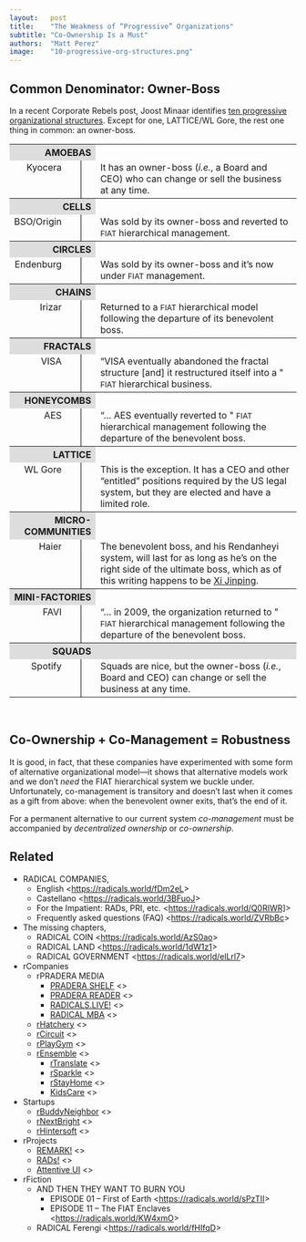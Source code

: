 ```yaml
---
layout:   post
title:    "The Weakmess of “Progressive” Organizations"
subtitle: "Co-Ownership Is a Must"
authors:  "Matt Perez"
image:    "10-progressive-org-structures.png"
---
```


<div style="display:none;">Co-management is a step away from the <span style="font-size:smaller; ">FIAT</span> hierarchy, and that's good. However, by itself it doesn't last: we must have co-ownership for a robust, long-term organization.</div>


<h2>Common Denominator: Owner-Boss</h2>
<p>In a recent Corporate Rebels post, Joost Minaar identifies <a
href="https://corporate-rebels.com/progressive-organizational-structures/?mc_cid=0df9a3a5c7&mc_eid=eb36a9b4c1">ten progressive organizational structures</a>. Except for one, LATTICE/WL Gore, the rest one thing in common: an owner-boss.
</p>

<table style="margin-left:auto; margin-right:auto; vertical-align:text-top; ">
  <tr>
   <th colspan="3" style="text-align:right; background-color: #ddd; ">AMOEBAS</th>
   <th></th>
  </tr>
  <tr>
   <td style="vertical-align:text-top; text-align:right; ">Kyocera</td>
   <td style="padding-left:1ex; width:1ex; "></td>
   <td style="padding-right:1ex; width:1ex; border-left:1px black solid; "></td>
   <td>It has an owner-boss (<em>i.e.</em>, a Board and CEO) who can change or sell the business at any time.</td>
  </tr>
  <tr>
   <th colspan="3" style="text-align:right;  background-color: #ddd;">CELLS</th>
   <th></th>
  </tr>
  <tr>
   <td style="vertical-align:text-top; text-align:right; ">BSO/Origin</td>
   <td style="padding-left:1ex; width:1ex; "></td>
   <td style="padding-right:1ex; width:1ex; border-left:1px black solid; "></td>
   <td>Was sold by its owner-boss and reverted to <span style="font-size:smaller; ">FIAT</span> hierarchical management.</td>
  </tr>
 <tr>
   <th colspan="3" style="text-align:right; background-color: #ddd; ">CIRCLES</th>
   <th></th>
  </tr>
  <tr>
   <td style="vertical-align:text-top; text-align:right; ">Endenburg</td>
   <td style="padding-left:1ex; width:1ex; "></td>
   <td style="padding-right:1ex; width:1ex; border-left:1px black solid; "></td>
   <td>Was sold by its owner-boss and it’s now under <span style="font-size:smaller; ">FIAT</span> management.</td>
  </tr>
  <tr>
   <th colspan="3" style="text-align:right; background-color: #ddd; ">CHAINS</th>
   <th></th>
  </tr>
  <tr>
   <td style="vertical-align:text-top; text-align:right; ">Irizar</td>
   <td style="padding-left:1ex; width:1ex; "></td>
   <td style="padding-right:1ex; width:1ex; border-left:1px black solid; "></td>
   <td>Returned to a <span style="font-size:smaller; ">FIAT</span> hierarchical model following the departure of its benevolent boss.</td>
  </tr>
  <tr>
   <th colspan="3" style="text-align:right; background-color: #ddd; ">FRACTALS</th>
   <th></th>
  </tr>
  <tr>
   <td style="vertical-align:text-top; text-align:right; ">VISA</td>
   <td style="padding-left:1ex; width:1ex; "></td>
   <td style="padding-right:1ex; width:1ex; border-left:1px black solid; "></td>
   <td>“VISA eventually abandoned the fractal structure [and] it restructured itself into a " <span style="font-size:smaller; ">FIAT</span> hierarchical business.</td>
  </tr>
  <tr>
   <th colspan="3" style="text-align:right; background-color: #ddd; ">HONEYCOMBS</th>
   <th></th>
  </tr>
  <tr>
   <td style="vertical-align:text-top; text-align:right; ">AES</td>
   <td style="padding-left:1ex; width:1ex; "></td>
   <td style="padding-right:1ex; width:1ex; border-left:1px black solid; "></td>
   <td>“&hellip; AES eventually reverted to " <span style="font-size:smaller; ">FIAT</span> hierarchical management following the departure of the benevolent boss.</td>
  </tr>
  <tr>
   <th colspan="3" style="text-align:right; background-color: #ddd; ">LATTICE</th>
   <th></th>
  </tr>
  <tr>
   <td style="vertical-align:text-top; text-align:right; ">WL Gore</td>
   <td style="padding-left:1ex; width:1ex; "></td>
   <td style="padding-right:1ex; width:1ex; border-left:1px black solid; "></td>
   <td>This is the exception. It has a CEO and other “entitled” positions required by the US legal system, but they are elected and have a limited role.</td>
  </tr>
  <tr>
   <th colspan="3" style="text-align:right; background-color: #ddd; width:30%; ">MICRO-COMMUNITIES</th>
   <th></th>
  </tr>
  <tr>
   <td style="vertical-align:text-top; text-align:right; ">Haier</td>
   <td style="padding-left:1ex; width:1ex; "></td>
   <td style="padding-right:1ex; width:1ex; border-left:1px black solid; "></td>
   <td>The benevolent boss, and his Rendanheyi system, will last for as long as he’s on the right side of the ultimate boss, which as of this writing happens to be <a href="https://en.wikipedia.org/wiki/Leader_of_the_Chinese_Communist_Party">Xi Jinping</a>.</td>
  </tr>
  <tr>
   <th colspan="3" style="text-align:right; background-color: #ddd; ">MINI-FACTORIES</th>
   <th></th>
  </tr>
  <tr>
   <td style="vertical-align:text-top; text-align:right; ">FAVI</td>
   <td style="padding-left:1ex; width:1ex; "></td>
   <td style="padding-right:1ex; width:1ex; border-left:1px black solid; "></td>
   <td>“&hellip; in 2009, the organization returned to " <span style="font-size:smaller; ">FIAT</span> hierarchical management following the departure of the benevolent boss.</td>
  </tr>
  <tr style="background-color: #ddd; ">
   <th colspan="3" style="text-align:right; ">SQUADS</th>
   <th></th>
  </tr>
  <tr>
   <td style="vertical-align:text-top; text-align:right; ">Spotify</td>
   <td style="padding-left:1ex; width:1ex; "></td>
   <td style="padding-right:1ex; width:1ex; border-left:1px black solid; "></td>
   <td>Squads are nice, but the owner-boss (<em>i.e.</em>, Board and CEO) can change or sell the business at any time.</td>
  </tr>
</table>
<br>

<h2>Co-Ownership + Co-Management = Robustness</h2>
<p>It is good, in fact, that these companies have experimented with some form of alternative organizational model&mdash;it shows that alternative models work and we don’t <em>need</em> the FIAT hierarchical system we buckle under. Unfortunately, co-management is transitory and doesn’t last when it comes as a gift from above: when the benevolent owner exits, that’s the end of it.
</p>
<p>For a permanent alternative to our current system <em>co-management</em> must be accompanied by <em>decentralized ownership</em> or <em>co-ownership</em>.
</p>
<h2>Related</h2>
<ul>
<li>RADICAL COMPANIES,
<ul>
<li>English <<a
href="https://radicals.world/fDm2eL">https://radicals.world/fDm2eL</a>>
<li>Castellano <<a
href="https://radicals.world/3BFuoJ">https://radicals.world/3BFuoJ</a>>
<li>For the Impatient: RADs, PRI, etc. <<a
href="https://radicals.world/Q0RIWR]">https://radicals.world/Q0RIWR]</a>>
<li>Frequently asked questions (FAQ) <<a
href="https://radicals.world/ZVRbBc">https://radicals.world/ZVRbBc</a>>
</li>
</ul>
<li>The missing chapters,
<ul>
<li>RADICAL COIN <<a
href="https://radicals.world/AzS0ao">https://radicals.world/AzS0ao</a>>
<li>RADICAL LAND <<a
href="https://radicals.world/1dW1z1">https://radicals.world/1dW1z1</a>>
<li>RADICAL GOVERNMENT <<a
href="https://radicals.world/elLrl7">https://radicals.world/elLrl7</a>>
</li>
</ul>
<li>rCompanies
<ul>
<li>rPRADERA MEDIA
<ul>
<li><a
href="https://docs.google.com/document/d/1JRTguYldUhF2ZyC_zabJ-Nr8J_oAylKh5ELAMFFFldI/edit#heading=h.gqizizpnpgzu">PRADERA
SHELF</a> <>
<li><a
href="https://docs.google.com/document/d/1JRTguYldUhF2ZyC_zabJ-Nr8J_oAylKh5ELAMFFFldI/edit#heading=h.gqizizpnpgzu">PRADERA
READER</a> <>
<li><a
href="https://docs.google.com/document/d/1NElxng620-FtPtk2s-2xizTcL_89LdqnpkZepsnf5RA/edit#heading=h.6wmx089o9bc4">RADICALS.LIVE!</a>
<>
<li><a
href="https://docs.google.com/document/d/1Ej3YXS8Gymknq0TAyNC161Sv5nVXGTGtN-2PwS6H30E/edit#heading=h.gqizizpnpgzu">RADICAL
MBA</a> <>
</li>
</ul>
<li><a
href="https://docs.google.com/document/d/1oV_WgvZ0mChe-f8o114p_8BSGldn3ZVkQjHnhwk7ccw/edit#heading=h.gqizizpnpgzu">rHatchery</a>
<>
<li><a
href="https://docs.google.com/document/d/1apVl75nS-Z4b2rpqu-UkDjjYkujLANMiK7zZoU0jGeE/edit#heading=h.ypydz5z11jxq">rCircuit</a>
<>
<li><a
href="https://docs.google.com/document/d/1aoqNhAW6P4QQFM3epM5VqPFdiTgyxTKPUE1c4j8r2k4/edit#heading=h.gqizizpnpgzu">rPlayGym</a>
<>
<li><a
href="https://docs.google.com/document/d/13c1PYhbQEjRlkfmmGQESJD-cTB5b6jmWWBnEpTt1NFU/edit#heading=h.gqizizpnpgzu">rEnsemble</a>
<>
<ul>
<li><a
href="https://docs.google.com/document/d/1-eMt4p4qNJFc9SJkeSoarmy-xG6WtE51eQv047pvTNk/edit#heading=h.gqizizpnpgzu">rTranslate</a>
<>
<li><a
href="https://docs.google.com/document/d/14A5U000ny7_zF8_HutQF1pcMoUwQmI7tfXaMB9uKk3M/edit#heading=h.gqizizpnpgzu">rSparkle</a>
<>
<li><a
href="https://docs.google.com/document/d/16eg7wnyH61xPT4pWFWsuwHydKaxeP8k5xKGX3Pglzp0/edit#heading=h.gqizizpnpgzu">rStayHome</a>
<>
<li><a
href="https://docs.google.com/document/d/11g5cm_1RpORvKiLm_cmZJMQWuZDyHQA3eastDXytYzE/edit#heading=h.gqizizpnpgzu">KidsCare</a>
<>
</li>
</ul>
</li>
</ul>
<li>Startups
<ul>
<li><a
href="https://docs.google.com/document/d/1lE-khYtIyXoFeSIlUGcFPzESsslnBoGcmZMQaeVBVgw/edit#">rBuddyNeighbor</a>
<>
<li><a
href="https://docs.google.com/document/d/16jST0lzzezNoFstE2ccZoI2HirgWBu3gQGnEok5OhGY/edit#">rNextBright</a>
<>
<li><a
href="https://docs.google.com/document/d/1dMxsO5LMhKle97J8tPscBs5g64_QKZsiRnDtsccBUE4/edit#heading=h.gqizizpnpgzu">rHintersoft</a>
<>
</li>
</ul>
<li>rProjects
<ul>
<li><a
href="https://docs.google.com/document/d/1KdmAd_TV0GyKiOCQhyVp7FNffzwGwooIETbs9IVBSgc/edit#heading=h.gqizizpnpgzu">REMARK!</a>
<>
<li><a
href="https://docs.google.com/document/d/1bvcdgTSv0Fx9SfWV3ikev0yfwRXmR8sCqW4XNPhinhk/edit#heading=h.gqizizpnpgzu">RADs!</a>
<>
<li><a
href="https://docs.google.com/document/d/1YyiASEMY2ZHx4zen4TQHicygr0JOUWY_pJiP-7Nk6OY/edit#heading=h.gqizizpnpgzu">Attentive
UI</a> <>
</li>
</ul>
<li>rFiction
<ul>
<li>AND THEN THEY WANT TO BURN YOU
<ul>
<li>EPISODE 01 – First of Earth <<a
href="https://radicals.world/sPzTII">https://radicals.world/sPzTII</a>>
<li>EPISODE 11 – The FIAT Enclaves <<a
href="https://radicals.world/KW4xmO">https://radicals.world/KW4xmO</a>>
</li>
</ul>
<li>RADICAL Ferengi <<a
href="https://radicals.world/fHIfqD">https://radicals.world/fHIfqD</a>>